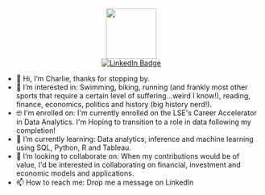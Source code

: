 <div id="header" align="center">
  <img src="https://media.giphy.com/media/M9gbBd9nbDrOTu1Mqx/giphy.gif" width="100"/>
  <div id="badges">
  <a href="https://www.linkedin.com/in/charlesdgarrod/">
    <img src="https://img.shields.io/badge/LinkedIn-blue?style=for-the-badge&logo=linkedin&logoColor=white" alt="LinkedIn Badge"/>
  </a>
 </div>
</div>


- 👋 Hi, I’m Charlie, thanks for stopping by.
- 👀 I’m interested in: Swimming, biking, running (and frankly most other sports that require a certain level of suffering...weird I know!), reading, finance, economics, politics and history (big history nerd!).
- 🤓 I'm enrolled on: I'm currently enrolled on the LSE's Career Accelerator in Data Analytics. I'm Hoping to transition to a role in data following my completion!
- 🌱 I’m currently learning: Data analytics, inference and machine learning using SQL, Python, R and Tableau. 
- 💞️ I’m looking to collaborate on: When my contributions would be of value, I'd be interested in collaborating on financial, investment and economic models and applications.
- 📫 How to reach me: Drop me a message on LinkedIn

<!---
11382chagar/11382chagar is a ✨ special ✨ repository because its `README.md` (this file) appears on your GitHub profile.
You can click the Preview link to take a look at your changes.
--->

